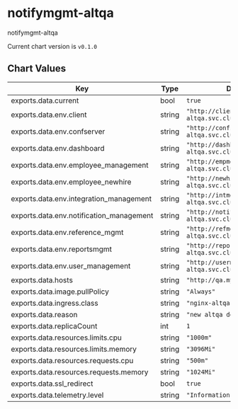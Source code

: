 notifymgmt-altqa
================
notifymgmt-altqa

Current chart version is `v0.1.0`





## Chart Values

| Key | Type | Default | Description |
|-----|------|---------|-------------|
| exports.data.current | bool | `true` |  |
| exports.data.env.client | string | `"http://client.backend-altqa.svc.cluster.local:8802"` |  |
| exports.data.env.confserver | string | `"http://confserver.backend-altqa.svc.cluster.local:4000"` |  |
| exports.data.env.dashboard | string | `"http://dashboard.backend-altqa.svc.cluster.local:8808"` |  |
| exports.data.env.employee_management | string | `"http://empmgmt.backend-altqa.svc.cluster.local:8803"` |  |
| exports.data.env.employee_newhire | string | `"http://newhire.backend-altqa.svc.cluster.local:8806"` |  |
| exports.data.env.integration_management | string | `"http://intmgmt.backend-altqa.svc.cluster.local:8810"` |  |
| exports.data.env.notification_management | string | `"http://notifymgmt.backend-altqa.svc.cluster.local:8807"` |  |
| exports.data.env.reference_mgmt | string | `"http://refmgmt.backend-altqa.svc.cluster.local:8804"` |  |
| exports.data.env.reportsmgmt | string | `"http://reportsmgmt.backend-altqa.svc.cluster.local:8812"` |  |
| exports.data.env.user_management | string | `"http://usermgmt.backend-altqa.svc.cluster.local:8801"` |  |
| exports.data.hosts | string | `"http://qa.mybbsi.com"` |  |
| exports.data.image.pullPolicy | string | `"Always"` |  |
| exports.data.ingress.class | string | `"nginx-altqa"` |  |
| exports.data.reason | string | `"new altqa deploy"` |  |
| exports.data.replicaCount | int | `1` |  |
| exports.data.resources.limits.cpu | string | `"1000m"` |  |
| exports.data.resources.limits.memory | string | `"3096Mi"` |  |
| exports.data.resources.requests.cpu | string | `"500m"` |  |
| exports.data.resources.requests.memory | string | `"1024Mi"` |  |
| exports.data.ssl_redirect | bool | `true` |  |
| exports.data.telemetry.level | string | `"Information"` |  |
